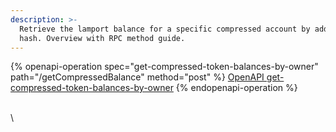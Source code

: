 ```yaml
---
description: >-
  Retrieve the lamport balance for a specific compressed account by address or
  hash. Overview with RPC method guide.
---
```



{% openapi-operation spec="get-compressed-token-balances-by-owner" path="/getCompressedBalance" method="post" %}
[OpenAPI get-compressed-token-balances-by-owner](https://raw.githubusercontent.com/helius-labs/photon/refs/heads/main/src/openapi/specs/getCompressedTokenBalancesByOwner.yaml)
{% endopenapi-operation %}

\
\

